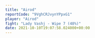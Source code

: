 ```yaml
---
title: "Airod"
reportCode: "9VghCRJvynYPpxG1"
player: "Airod"
fight: "Lady Vashj - Wipe 7 (48%)"
date: 2021-10-10T19:07:58.024000+00:00
---
```

